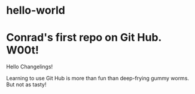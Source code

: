 # hello-world
Conrad's first repo on Git Hub. W00t!
=====================================

Hello Changelings!

Learning to use Git Hub is more than fun than deep-frying gummy worms. 
But not as tasty!
